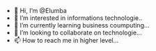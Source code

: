 - 👋 Hi, I’m @Elumba
- 👀 I’m interested in informations technologie..
- 🌱 I’m currently learning business coumputing...
- 💞️ I’m looking to collaborate on technologie...
- 📫 How to reach me in higher level...

<!---
Elumba/Elumba is a ✨ special ✨ repository because its `README.md` (this file) appears on your GitHub profile.
You can click the Preview link to take a look at your changes.
--->

